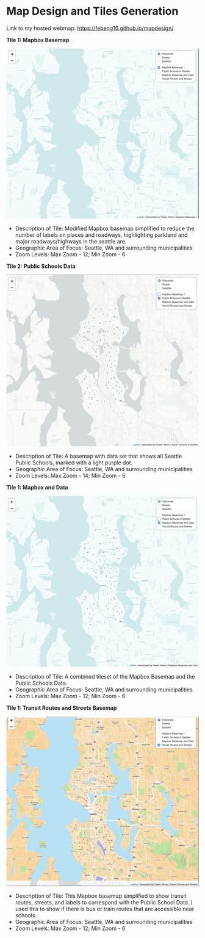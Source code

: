 # Map Design and Tiles Generation

Link to my hosted webmap: https://febeng16.github.io/mapdesign/


**Tile 1: Mapbox Basemap**

![alt text](https://github.com/febeng16/mapdesign/blob/main/img/Mapbox.png)

- Description of Tile: Modified Mapbox basemap simplified to reduce the number of labels on places and roadways, highlighting parkland and major roadways/highways in the seattle are.
- Geographic Area of Focus: Seattle, WA and surrounding municipalities
- Zoom Levels: Max Zoom - 12; Min Zoom - 6

**Tile 2: Public Schools Data**

![alt text](https://github.com/febeng16/mapdesign/blob/main/img/PublicSchoolsData.png)

- Description of Tile: A basemap with data set that shows all Seattle Public Schools, marked with a light purple dot. 
- Geographic Area of Focus: Seattle, WA and surrounding municipalities
- Zoom Levels: Max Zoom - 14; Min Zoom - 6

**Tile 1: Mapbox and Data**

![alt text](https://github.com/febeng16/mapdesign/blob/main/img/MapboxandData.png)

- Description of Tile: A combined tileset of the Mapbox Basemap and the Public Schools Data. 
- Geographic Area of Focus: Seattle, WA and surrounding municipalities
- Zoom Levels: Max Zoom - 12; Min Zoom - 6

**Tile 1: Transit Routes and Streets Basemap**

![alt text](https://github.com/febeng16/mapdesign/blob/main/img/transitstreets.png)

- Description of Tile: This Mapbox basemap simplified to show transit routes, streets, and labels to correspond with the Public School Data. I used this to show if there is bus or train routes that are accessible near schools. 
- Geographic Area of Focus: Seattle, WA and surrounding municipalities
- Zoom Levels: Max Zoom - 12; Min Zoom - 6
